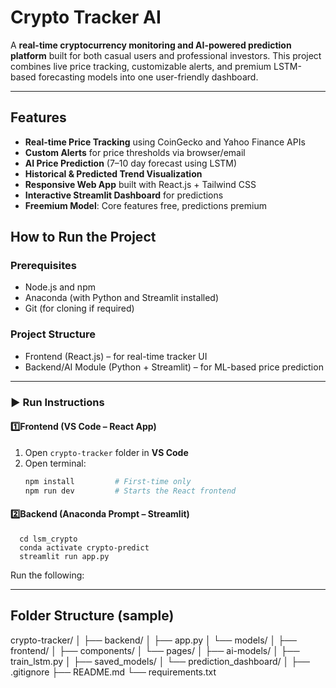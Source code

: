 # Crypto Tracker AI

A **real-time cryptocurrency monitoring and AI-powered prediction platform** built for both casual users and professional investors. This project combines live price tracking, customizable alerts, and premium LSTM-based forecasting models into one user-friendly dashboard.

---

##  Features

-  **Real-time Price Tracking** using CoinGecko and Yahoo Finance APIs
-  **Custom Alerts** for price thresholds via browser/email
-  **AI Price Prediction** (7–10 day forecast using LSTM)
-  **Historical & Predicted Trend Visualization**
-  **Responsive Web App** built with React.js + Tailwind CSS
-  **Interactive Streamlit Dashboard** for predictions
-  **Freemium Model**: Core features free, predictions premium

##  How to Run the Project

###  Prerequisites

- Node.js and npm
- Anaconda (with Python and Streamlit installed)
- Git (for cloning if required)

###  Project Structure

- Frontend (React.js) – for real-time tracker UI
- Backend/AI Module (Python + Streamlit) – for ML-based price prediction

---

### ▶ Run Instructions

####  1️⃣**Frontend (VS Code – React App)**

1. Open `crypto-tracker` folder in **VS Code**
2. Open terminal:
   ```bash
   npm install         # First-time only
   npm run dev         # Starts the React frontend
   
#### 2️⃣Backend (Anaconda Prompt – Streamlit)
    
      cd lsm_crypto
      conda activate crypto-predict
      streamlit run app.py

Run the following:

---

##  Folder Structure (sample)
crypto-tracker/
│
├── backend/
│ ├── app.py
│ └── models/
│
├── frontend/
│ ├── components/
│ └── pages/
│
├── ai-models/
│ ├── train_lstm.py
│ ├── saved_models/
│ └── prediction_dashboard/
│
├── .gitignore
├── README.md
└── requirements.txt





